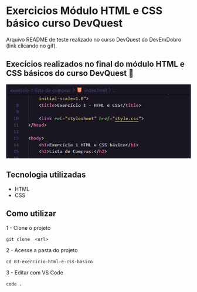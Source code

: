 # Exercicios Módulo HTML e CSS básico curso DevQuest
Arquivo README de teste realizado no curso DevQuest do DevEmDobro (link clicando no gif).

## Execícios realizados no final do módulo HTML e CSS básicos do curso DevQuest 🚀
<a href="https://www.google.com"><img src="./Exercicios HTML CSS basico.gif" alt="teste para arquivo README"></a>


## Tecnologia utilizadas
- HTML
- CSS

## Como utilizar

1 - Clone o projeto

```
git clone  <url>
```

2 - Acesse a pasta do projeto

```
cd 03-exercicio-html-e-css-basico
```

3 - Editar com VS Code
```
code .
```
